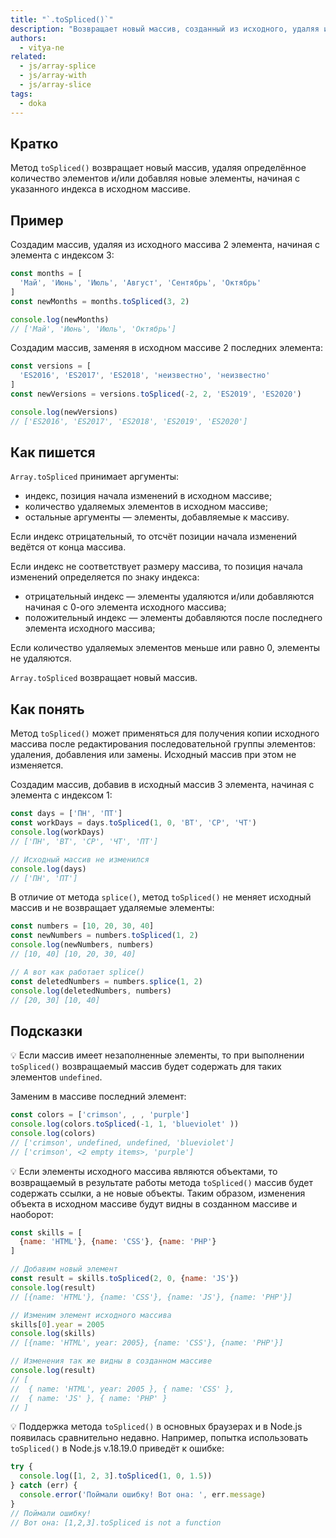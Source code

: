 ```yaml
---
title: "`.toSpliced()`"
description: "Возвращает новый массив, созданный из исходного, удаляя или добавляя новые элементы."
authors:
  - vitya-ne
related:
  - js/array-splice
  - js/array-with
  - js/array-slice
tags:
  - doka
---
```


## Кратко

Метод `toSpliced()` возвращает новый массив, удаляя определённое количество элементов и/или добавляя новые элементы, начиная с указанного индекса в исходном массиве.

## Пример

Создадим массив, удаляя из исходного массива 2 элемента, начиная с элемента с индексом 3:

```js
const months = [
  'Май', 'Июнь', 'Июль', 'Август', 'Сентябрь', 'Октябрь'
]
const newMonths = months.toSpliced(3, 2)

console.log(newMonths)
// ['Май', 'Июнь', 'Июль', 'Октябрь']
```

Создадим массив, заменяя в исходном массиве 2 последних элемента:

```js
const versions = [
  'ES2016', 'ES2017', 'ES2018', 'неизвестно', 'неизвестно'
]
const newVersions = versions.toSpliced(-2, 2, 'ES2019', 'ES2020')

console.log(newVersions)
// ['ES2016', 'ES2017', 'ES2018', 'ES2019', 'ES2020']
```

## Как пишется

`Array.toSpliced` принимает аргументы:

- индекс, позиция начала изменений в исходном массиве;
- количество удаляемых элементов в исходном массиве;
- остальные аргументы — элементы, добавляемые к массиву.

Если индекс отрицательный, то отсчёт позиции начала изменений ведётся от конца массива.

Если индекс не соответствует размеру массива, то позиция начала изменений определяется по знаку индекса:

- отрицательный индекс — элементы удаляются и/или добавляются начиная с 0-ого элемента исходного массива;
- положительный индекс — элементы добавляются после последнего элемента исходного массива;

Если количество удаляемых элементов меньше или равно 0, элементы не удаляются.

`Array.toSpliced` возвращает новый массив.

## Как понять

Метод `toSpliced()` может применяться для получения копии исходного массива после редактирования последовательной группы элементов: удаления, добавления или замены. Исходный массив при этом не изменяется.

Создадим массив, добавив в исходный массив 3 элемента, начиная с элемента с индексом 1:

```js
const days = ['ПН', 'ПТ']
const workDays = days.toSpliced(1, 0, 'ВТ', 'СР', 'ЧТ')
console.log(workDays)
// ['ПН', 'ВТ', 'СР', 'ЧТ', 'ПТ']

// Исходный массив не изменился
console.log(days)
// ['ПН', 'ПТ']
```

В отличие от метода `splice()`, метод `toSpliced()` не меняет исходный массив и не возвращает удаляемые элементы:

```js
const numbers = [10, 20, 30, 40]
const newNumbers = numbers.toSpliced(1, 2)
console.log(newNumbers, numbers)
// [10, 40] [10, 20, 30, 40]

// А вот как работает splice()
const deletedNumbers = numbers.splice(1, 2)
console.log(deletedNumbers, numbers)
// [20, 30] [10, 40]
```

## Подсказки

💡 Если массив имеет незаполненные элементы, то при выполнении `toSpliced()` возвращаемый массив будет содержать для таких элементов `undefined`.

Заменим в массиве последний элемент:

```js
const colors = ['crimson', , , 'purple']
console.log(colors.toSpliced(-1, 1, 'blueviolet' ))
console.log(colors)
// ['crimson', undefined, undefined, 'blueviolet']
// ['crimson', <2 empty items>, 'purple']
```

💡 Если элементы исходного массива являются объектами, то возвращаемый в результате работы метода `toSpliced()` массив будет содержать ссылки, а не новые объекты. Таким образом, изменения объекта в исходном массиве будут видны в созданном массиве и наоборот:

```js
const skills = [
  {name: 'HTML'}, {name: 'CSS'}, {name: 'PHP'}
]

// Добавим новый элемент
const result = skills.toSpliced(2, 0, {name: 'JS'})
console.log(result)
// [{name: 'HTML'}, {name: 'CSS'}, {name: 'JS'}, {name: 'PHP'}]

// Изменим элемент исходного массива
skills[0].year = 2005
console.log(skills)
// [{name: 'HTML', year: 2005}, {name: 'CSS'}, {name: 'PHP'}]

// Изменения так же видны в созданном массиве
console.log(result)
// [
//  { name: 'HTML', year: 2005 }, { name: 'CSS' },
//  { name: 'JS' }, { name: 'PHP' }
// ]
```

💡 Поддержка метода `toSpliced()` в основных браузерах и в Node.js появилась сравнительно недавно. Например, попытка использовать `toSpliced()` в Node.js v.18.19.0 приведёт к ошибке:

```js
try {
  console.log([1, 2, 3].toSpliced(1, 0, 1.5))
} catch (err) {
  console.error('Поймали ошибку! Вот она: ', err.message)
}
// Поймали ошибку!
// Вот она: [1,2,3].toSpliced is not a function
```
